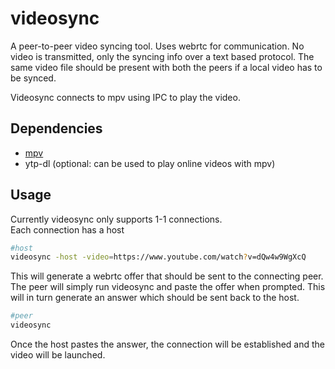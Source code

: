 # videosync

A peer-to-peer video syncing tool. Uses webrtc for communication. No video is transmitted, only the syncing info over a text based protocol. The same video file should be present with both the peers if a local video has to be synced.

Videosync connects to mpv using IPC to play the video. 

## Dependencies
- [mpv](https://mpv.io/)
- ytp-dl (optional: can be used to play online videos with mpv)

## Usage
Currently videosync only supports 1-1 connections.  
Each connection has a host
```bash
#host
videosync -host -video=https://www.youtube.com/watch?v=dQw4w9WgXcQ
```
This will generate a webrtc offer that should be sent to the connecting peer. The peer will simply run videosync and paste the offer when prompted. This will in turn generate an answer which should be sent back to the host.
```bash
#peer
videosync
```
Once the host pastes the answer, the connection will be established and the video will be launched.